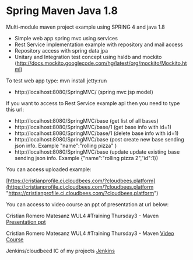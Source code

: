 Spring Maven Java 1.8
=======================

Multi-module maven project example using SPRING 4 and java 1.8

- Simple web app spring mvc using services
- Rest Service implementation example with repository and mail access
- Repository access with spring data jpa
- Unitary and Integration test concept using hsldb and mockito (http://docs.mockito.googlecode.com/hg/latest/org/mockito/Mockito.html)

To test web app type:  mvn install jetty:run 

- http://localhost:8080/SpringMVC/   (spring mvc jsp model)

If you want to access to Rest Service example api then you need to type this url:

- http://localhost:8080/SpringMVC/base (get list of all bases)
- http://localhost:8080/SpringMVC/base/1 (get base info with id=1)
- http://localhost:8080/SpringMVC/base/1 (delete base info with id=1)
- http://localhost:8080/SpringMVC/base (post create new base sending json info. Example "name":"rolling pizza" )
- http://localhost:8080/SpringMVC/base (update update existing base sending json info. Example {"name":"rolling pizza 2","id":1})

You can access uploaded example:


 [https://cristianprofile.ci.cloudbees.com/?cloudbees.platform](https://cristianprofile.ci.cloudbees.com/?cloudbees.platform "https://cristianprofile.ci.cloudbees.com/?cloudbees.platform")

You can access to video course an ppt of presentation at url below:

Cristian Romero Matesanz WUL4 #Training Thursday3 - Maven [Presentation ppt](http://www.slideshare.net/cristianromeromatesanz/maven-31576343 "Cristian Romero Matesanz WUL4 #Training Thursday3 - Maven")

Cristian Romero Matesanz WUL4 #Training Thursday3 - Maven [Video Course](https://www.youtube.com/watch?v=kUxSyVCLcQI "Cristian Romero Matesanz WUL4 #Training Thursday3 - Maven")

Jenkins/cloudbeed IC of my projects [Jenkins](http://cristianprofile.ci.cloudbees.com "Cristian Romero Matesanz WUL4 #Training Thursday3 - Maven")
